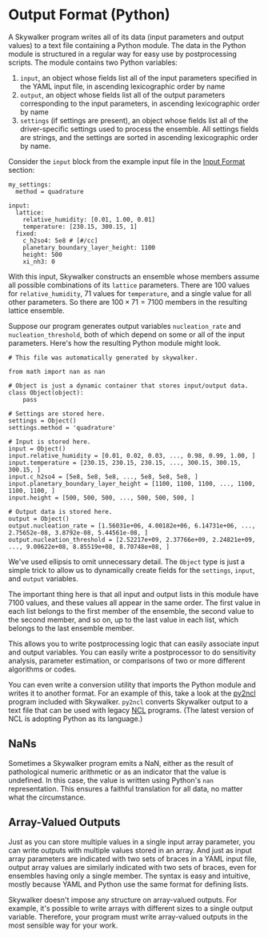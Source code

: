 # Output Format (Python)

A Skywalker program writes all of its data (input parameters and output values)
to a text file containing a Python module. The data in the Python module is
structured in a regular way for easy use by postprocessing scripts. The module
contains two Python variables:

1. `input`, an object whose fields list all of the input parameters specified in
   the YAML input file, in ascending lexicographic order by name
2. `output`, an object whose fields list all of the output parameters
   corresponding to the input parameters, in ascending lexicographic order by
   name
3. `settings` (if settings are present), an object whose fields list all of the
   driver-specific settings used to process the ensemble. All settings fields
   are strings, and the settings are sorted in ascending lexicographic order by
   name.

Consider the `input` block from the example input file in the
[Input Format](input.md) section:

```
my_settings:
  method = quadrature

input:
  lattice:
    relative_humidity: [0.01, 1.00, 0.01]
    temperature: [230.15, 300.15, 1]
  fixed:
    c_h2so4: 5e8 # [#/cc]
    planetary_boundary_layer_height: 1100
    height: 500
    xi_nh3: 0
```

With this input, Skywalker constructs an ensemble whose members assume all
possible combinations of its `lattice` parameters. There are 100 values for
`relative_humidity`, 71 values for `temperature`, and a single value for all
other parameters. So there are $100 \times 71 = 7100$ members in the resulting
lattice ensemble.

Suppose our program generates output variables `nucleation_rate` and
`nucleation_threshold`, both of which depend on some or all of the input
parameters. Here's how the resulting Python module might look.

```
# This file was automatically generated by skywalker.

from math import nan as nan

# Object is just a dynamic container that stores input/output data.
class Object(object):
    pass

# Settings are stored here.
settings = Object()
settings.method = 'quadrature'

# Input is stored here.
input = Object()
input.relative_humidity = [0.01, 0.02, 0.03, ..., 0.98, 0.99, 1.00, ]
input.temperature = [230.15, 230.15, 230.15, ..., 300.15, 300.15, 300.15, ]
input.c_h2so4 = [5e8, 5e8, 5e8, ..., 5e8, 5e8, 5e8, ]
input.planetary_boundary_layer_height = [1100, 1100, 1100, ..., 1100, 1100, 1100, ]
input.height = [500, 500, 500, ..., 500, 500, 500, ]

# Output data is stored here.
output = Object()
output.nucleation_rate = [1.56031e+06, 4.00182e+06, 6.14731e+06, ..., 2.75652e-08, 3.8792e-08, 5.44561e-08, ]
output.nucleation_threshold = [2.52217e+09, 2.37766e+09, 2.24821e+09, ..., 9.00622e+08, 8.85519e+08, 8.70748e+08, ]
```

We've used ellipsis to omit unnecessary detail. The `Object` type is just a
simple trick to allow us to dynamically create fields for the `settings`,
`input`, and `output` variables.

The important thing here is that all input and output lists in this module have
7100 values, and these values all appear in the same order. The first value in
each list belongs to the first member of the ensemble, the second value to the
second member, and so on, up to the last value in each list, which belongs to
the last ensemble member.

This allows you to write postprocessing logic that can easily associate input
and output variables. You can easily write a postprocessor to do sensitivity
analysis, parameter estimation, or comparisons of two or more different
algorithms or codes.

You can even write a conversion utility that imports the Python module and
writes it to another format. For an example of this, take a look at the
[py2ncl](https://github.com/eagles-project/skywalker/blob/main/src/py2ncl)
program included with Skywalker. `py2ncl` converts Skywalker output to a text
file that can be used with legacy [NCL](https://www.ncl.ucar.edu) programs.
(The latest version of NCL is adopting Python as its language.)

## NaNs

Sometimes a Skywalker program emits a NaN, either as the result of pathological
numeric arithmetic or as an indicator that the value is undefined. In this case,
the value is written using Python's `nan` representation. This ensures a
faithful translation for all data, no matter what the circumstance.

## Array-Valued Outputs

Just as you can store multiple values in a single input array parameter, you
can write outputs with multiple values stored in an array. And just as input
array parameters are indicated with two sets of braces in a YAML input file,
output array values are similarly indicated with two sets of braces, even for
ensembles having only a single member. The syntax is easy and intuitive, mostly
because YAML and Python use the same format for defining lists.

Skywalker doesn't impose any structure on array-valued outputs. For example,
it's possible to write arrays with different sizes to a single output variable.
Therefore, your program must write array-valued outputs in the most sensible way
for your work.

